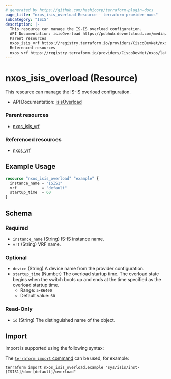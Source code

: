 ```yaml
---
# generated by https://github.com/hashicorp/terraform-plugin-docs
page_title: "nxos_isis_overload Resource - terraform-provider-nxos"
subcategory: "ISIS"
description: |-
  This resource can manage the IS-IS overload configuration.
  API Documentation: isisOverload https://pubhub.devnetcloud.com/media/dme-docs-10-2-2/docs/Routing%20and%20Forwarding/isis:Overload/
  Parent resources
  nxos_isis_vrf https://registry.terraform.io/providers/CiscoDevNet/nxos/latest/docs/resources/isis_vrf
  Referenced resources
  nxos_vrf https://registry.terraform.io/providers/CiscoDevNet/nxos/latest/docs/resources/vrf
---
```


# nxos_isis_overload (Resource)

This resource can manage the IS-IS overload configuration.

- API Documentation: [isisOverload](https://pubhub.devnetcloud.com/media/dme-docs-10-2-2/docs/Routing%20and%20Forwarding/isis:Overload/)

### Parent resources

- [nxos_isis_vrf](https://registry.terraform.io/providers/CiscoDevNet/nxos/latest/docs/resources/isis_vrf)

### Referenced resources

- [nxos_vrf](https://registry.terraform.io/providers/CiscoDevNet/nxos/latest/docs/resources/vrf)

## Example Usage

```terraform
resource "nxos_isis_overload" "example" {
  instance_name = "ISIS1"
  vrf           = "default"
  startup_time  = 60
}
```

<!-- schema generated by tfplugindocs -->
## Schema

### Required

- `instance_name` (String) IS-IS instance name.
- `vrf` (String) VRF name.

### Optional

- `device` (String) A device name from the provider configuration.
- `startup_time` (Number) The overload startup time. The overload state begins when the switch boots up and ends at the time specified as the overload startup time.
  - Range: `5`-`86400`
  - Default value: `60`

### Read-Only

- `id` (String) The distinguished name of the object.

## Import

Import is supported using the following syntax:

The [`terraform import` command](https://developer.hashicorp.com/terraform/cli/commands/import) can be used, for example:

```shell
terraform import nxos_isis_overload.example "sys/isis/inst-[ISIS1]/dom-[default]/overload"
```
